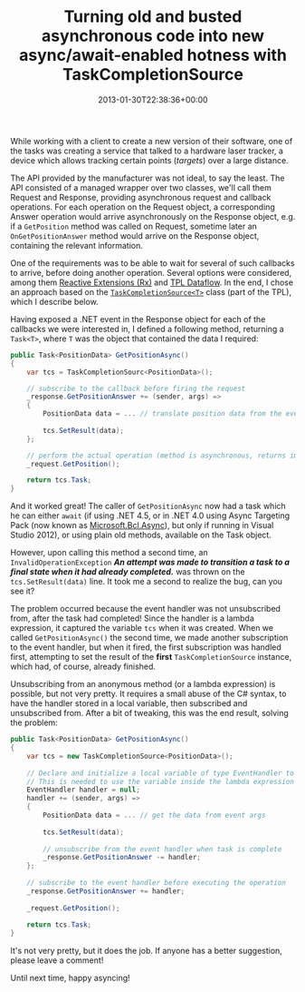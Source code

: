 ﻿---
title: 'Turning old and busted asynchronous code into new async/await-enabled hotness with TaskCompletionSource<T>'
date: 2013-01-30T22:38:36+00:00
---
While working with a client to create a new version of their software, one of the tasks was creating a service that talked to a hardware laser tracker, a device which allows tracking certain points (*targets*) over a large distance.

<!-- more -->

The API provided by the manufacturer was not ideal, to say the least. The API consisted of a managed wrapper over two classes, we'll call them Request and Response, providing asynchronous request and callback operations. For each operation on the Request object, a corresponding Answer operation would arrive asynchronously on the Response object, e.g. if a `GetPosition` method was called on Request, sometime later an `OnGetPositionAnswer` method would arrive on the Response object, containing the relevant information.

One of the requirements was to be able to wait for several of such callbacks to arrive, before doing another operation. Several options were considered, among them [Reactive Extensions (Rx)](http://www.introtorx.com/) and [TPL Dataflow](http://msdn.microsoft.com/en-us/devlabs/gg585582.aspx). In the end, I chose an approach based on the [`TaskCompletionSource<T>`](http://msdn.microsoft.com/en-us/library/dd449174.aspx) class (part of the TPL), which I describe below.

Having exposed a .NET event in the Response object for each of the callbacks we were interested in, I defined a following method, returning a `Task<T>`, where `T` was the object that contained the data I required:

```csharp
public Task<PositionData> GetPositionAsync()
{
    var tcs = TaskCompletionSourc<PositionData>();

    // subscribe to the callback before firing the request
    _response.GetPositionAnswer += (sender, args) =>
    {
        PositionData data = ... // translate position data from the event's arguments
	
        tcs.SetResult(data);
    };

    // perform the actual operation (method is asynchronous, returns immediately)
    _request.GetPosition();

    return tcs.Task;
}
```

And it worked great! The caller of `GetPositionAsync` now had a task which he can either `await` (if using .NET 4.5, or in .NET 4.0 using Async Targeting Pack (now known as [Microsoft.Bcl.Async](http://nuget.org/packages/Microsoft.Bcl.Async)), but only if running in Visual Studio 2012), or using plain old methods, available on the Task object.

However, upon calling this method a second time, an `InvalidOperationException` ***An attempt was made to transition a task to a final state when it had already completed.*** was thrown on the `tcs.SetResult(data)` line. It took me a second to realize the bug, can you see it?

The problem occurred because the event handler was not unsubscribed from, after the task had completed! Since the handler is a lambda expression, it captured the variable `tcs` when it was created. When we called `GetPositionAsync()` the second time, we made another subscription to the event handler, but when it fired, the first subscription was handled first, attempting to set the result of the **first** `TaskCompletionSource` instance, which had, of course, already finished.

Unsubscribing from an anonymous method (or a lambda expression) is possible, but not very pretty. It requires a small abuse of the C# syntax, to have the handler stored in a local variable, then subscribed and unsubscribed from. After a bit of tweaking, this was the end result, solving the problem:

```csharp
public Task<PositionData> GetPositionAsync()
{
    var tcs = new TaskCompletionSource<PositionData>();
   
    // Declare and initialize a local variable of type EventHandler to null
    // This is needed to use the variable inside the lambda expression body
    EventHandler handler = null;
    handler += (sender, args) => 
    {
        PositionData data = ... // get the data from event args
        
        tcs.SetResult(data);
        
        // unsubscribe from the event handler when task is complete
        _response.GetPositionAnswer -= handler;
    };
    
    // subscribe to the event handler before executing the operation
    _response.GetPositionAnswer += handler;
    
    _request.GetPosition();
    
    return tcs.Task;
}
```

It's not very pretty, but it does the job. If anyone has a better suggestion, please leave a comment!

Until next time, happy asyncing!
